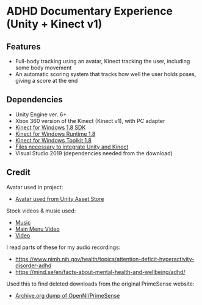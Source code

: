 # ADHD Documentary Experience (Unity + Kinect v1)

## Features
- Full-body tracking using an avatar, Kinect tracking the user, including some body movement
- An automatic scoring system that tracks how well the user holds poses, giving a score at the end

## Dependencies

- Unity Engine ver. 6+
- Xbox 360 version of the Kinect (Kinect v1), with PC adapter
- [Kinect for Windows 1.8 SDK](https://www.microsoft.com/en-us/download/details.aspx?id=40278)
- [Kinect for Windows Runtime 1.8](https://www.microsoft.com/en-us/download/details.aspx?id=40277)
- [Kinect for Windows Toolkit 1.8](https://www.microsoft.com/en-us/download/details.aspx?id=40276)
- [Files necessary to integrate Unity and Kinect](https://github.com/Rabie-Fathallah/Kinect-SDK)
- Visual Studio 2019 (dependencies needed from the download)

## Credit

Avatar used in project:
- [Avatar used from Unity Asset Store](https://assetstore.unity.com/packages/3d/characters/humanoids/humans/human-character-dummy-178395)

Stock videos & music used:

- [Music](https://pixabay.com/music/ambient-midnight-forest-184304/)
- [Main Menu Video](https://www.pexels.com/video/pink-paint-dropping-on-the-water-7565455/)
- [Video](https://www.pexels.com/video/blue-ink-moving-in-water-close-up-5371973/)

I read parts of these for my audio recordings:

- https://www.nimh.nih.gov/health/topics/attention-deficit-hyperactivity-disorder-adhd
- https://mind.se/en/facts-about-mental-health-and-wellbeing/adhd/

Used this to find deleted downloads from the original PrimeSense website:

- [Archive.org dump of OpenNI/PrimeSense](https://archive.org/details/OpenNI.orgWebsiteDumpBeforeShutdown)
